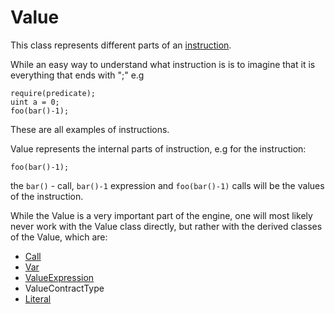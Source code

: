 # Value

This class represents different parts of an [instruction](../instruction/).

While an easy way to understand what instruction is is to imagine that it is everything that ends with ";" e.g

```solidity
require(predicate); 
uint a = 0;
foo(bar()-1);
```

These are all examples of instructions.

Value represents the internal parts of instruction, e.g for the instruction:

```solidity
foo(bar()-1);
```

the `bar()` - call, `bar()-1` expression and `foo(bar()-1)` calls will be the values of the instruction.

While the Value is a very important part of the engine, one will most likely never work with the Value class directly, but rather with the derived classes of the Value, which are:

* [Call](call/)
* [Var](var/)
* [ValueExpression](valueexpression/)
* ValueContractType
* [Literal](literal/)

